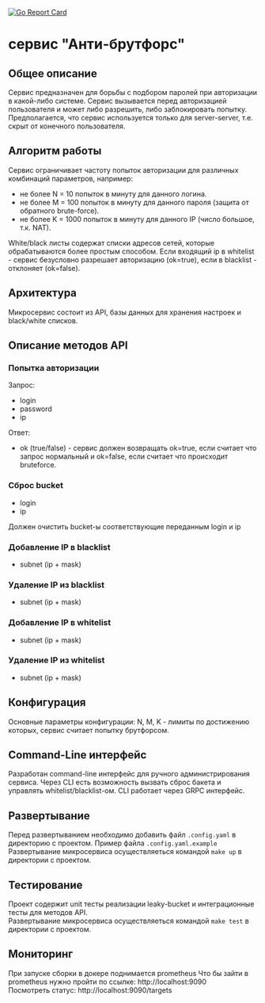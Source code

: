 [![Go Report Card](https://goreportcard.com/badge/github.com/ravilushqa/antibruteforce)](https://goreportcard.com/report/github.com/ravilushqa/antibruteforce)

# сервис "Анти-брутфорс"

## Общее описание

Сервис предназначен для борьбы с подбором паролей при авторизации в какой-либо системе.
Сервис вызывается перед авторизацией пользователя и может либо разрешить, либо заблокировать попытку.
Предполагается, что сервис используется только для server-server, т.е. скрыт от конечного пользователя.

## Алгоритм работы

Сервис ограничивает частоту попыток авторизации для различных комбинаций параметров, например:
* не более N = 10 попыток в минуту для данного логина.
* не более M = 100 попыток в минуту для данного пароля (защита от обратного brute-force).
* не более K = 1000 попыток в минуту для данного IP (число большое, т.к. NAT).

White/black листы содержат списки адресов сетей, которые обрабатываются более простым способом.
Если входящий ip в whitelist - сервис безусловно разрешает авторизацию (ok=true), если в blacklist - отклоняет (ok=false).

## Архитектура

Микросервис состоит из API, базы данных для хранения настроек и black/white списков.

## Описание методов API

### Попытка авторизации
Запрос:
* login
* password
* ip

Ответ:
* ok (true/false) - сервис должен возвращать ok=true, если считает что запрос нормальный 
                    и ok=false, если считает что происходит bruteforce.

### Сброс bucket
* login
* ip

Должен очистить bucket-ы соответствующие переданным login и ip

### Добавление IP в blacklist
* subnet (ip + mask)

### Удаление IP из blacklist
* subnet (ip + mask)

### Добавление IP в whitelist
* subnet (ip + mask)

### Удаление IP из whitelist
* subnet (ip + mask)

## Конфигурация
Основные параметры конфигурации: N, M, K - лимиты по достижению которых, сервис считает попытку брутфорсом.

## Command-Line интерфейс
Разработан command-line интерфейс для ручного администрирования сервиса.
Через CLI есть возможность вызвать сброс бакета и управлять whitelist/blacklist-ом.
CLI работает через GRPC интерфейс.

## Развертывание
Перед развертыванием необходимо добавить файл `.config.yaml` в директорию с проектом. Пример файла `.config.yaml.example`  
Развертывание микросервиса осуществляеться командой `make up` в директории с проектом.

## Тестирование
Проект содержит unit тесты реализации leaky-bucket и интеграционные тесты для методов API.  
Развертывание микросервиса осуществляеться командой `make test` в директории с проектом.

## Мониторинг
При запуске сборки в докере поднимается prometheus
Что бы зайти в prometheus нужно пройти по ссылке: http://localhost:9090  
Посмотреть статус: http://localhost:9090/targets

